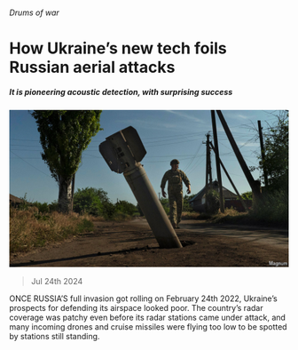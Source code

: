 ###### Drums of war

# How Ukraine’s new tech foils Russian aerial attacks 

##### It is pioneering acoustic detection, with surprising success 

![image](images/20240727_STP005.jpg) 

> Jul 24th 2024 

ONCE RUSSIA’S full invasion got rolling on February 24th 2022, Ukraine’s prospects for defending its airspace looked poor. The country’s radar coverage was patchy even before its radar stations came under attack, and many incoming drones and cruise missiles were flying too low to be spotted by stations still standing.

